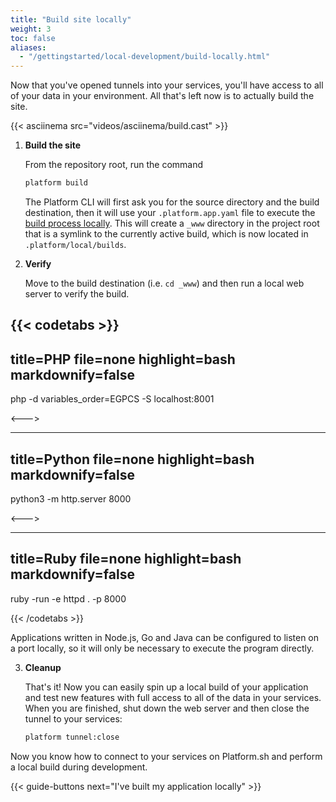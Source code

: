 ```yaml
---
title: "Build site locally"
weight: 3
toc: false
aliases:
  - "/gettingstarted/local-development/build-locally.html"
---
```


Now that you've opened tunnels into your services, you'll have access to all of your data in your environment. All that's left now is to actually build the site.

{{< asciinema src="videos/asciinema/build.cast" >}}

1. **Build the site**

    From the repository root, run the command

    ```bash
    platform build
    ```

    The Platform CLI will first ask you for the source directory and the build destination, then it will use your `.platform.app.yaml` file to execute the [build process locally](/development/local.html#building-the-site-locally). This will create a `_www` directory in the project root that is a symlink to the currently active build, which is now located in `.platform/local/builds`.

2. **Verify**

    Move to the build destination (i.e. `cd _www`) and then run a local web server to verify the build.

{{< codetabs >}}
---
title=PHP
file=none
highlight=bash
markdownify=false
---

php -d variables_order=EGPCS -S localhost:8001

<--->

---
title=Python
file=none
highlight=bash
markdownify=false
---

python3 -m http.server 8000

<--->

---
title=Ruby
file=none
highlight=bash
markdownify=false
---

ruby -run -e httpd . -p 8000

{{< /codetabs >}}


  Applications written in Node.js, Go and Java can be configured to listen on a port locally, so it will only be necessary to execute the program directly.

3. **Cleanup**

    That's it! Now you can easily spin up a local build of your application and test new features with full access to all of the data in your services. When you are finished, shut down the web server and then close the tunnel to your services:

    ```bash
    platform tunnel:close
    ```

Now you know how to connect to your services on Platform.sh and perform a local build during development.

{{< guide-buttons next="I've built my application locally" >}}
